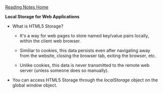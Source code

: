 [Reading Notes Home](https://d-d-wolfe.github.io/reading-notes/)

**Local Storage for Web Applications**

- What is HTML5 Storage? 

  - It's a way for web pages to store named key/value pairs locally, within the client web browser.

  - Similiar to cookies, this data persists even after navigating away from the website, closing the browser tab, exiting the browser, etc.

  - Unlike cookies, this data is never transmitted to the remote web server (unless someone does so manually).

- You can access HTML5 Storage through the *localStorage* object on the global *window* object.